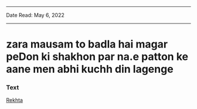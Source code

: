 
---

Date Read: May 6, 2022

---


# zara mausam to badla hai magar peDon ki shakhon par na.e patton ke aane men abhi kuchh din lagenge


### Text

[Rekhta](https://www.rekhta.org/ghazals/zaraa-mausam-to-badlaa-hai-magar-pedon-kii-shaakhon-par-nae-patton-ke-aane-men-abhii-kuchh-din-lagenge-javed-akhtar-ghazals?lang=ur)

